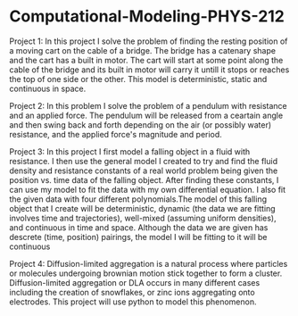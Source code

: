 # Computational-Modeling-PHYS-212

Project 1: In this project I solve the problem of finding the resting position of a moving cart on the cable of a bridge. The bridge has a catenary shape and the cart has a built in motor. The cart will start at some point along the cable of the bridge and its built in motor will carry it untill it stops or reaches the top of one side or the other. This model is deterministic, static and continuous in space.

Project 2: In this problem I solve the problem of a pendulum with resistance and an applied force. The pendulum will be released from a ceartain angle and then swing back and forth depending on the air (or possibly water) resistance, and the applied force's magnitude and period.

Project 3: In this project I first model a falling object in a fluid with resistance. I then use the general model I created to try and find the fluid density and resistance constants of a real world problem being given the position vs. time data of the falling object. After finding these constants, I can use my model to fit the data with my own differential equation. I also fit the given data with four different polynomials.The model of this falling object that I create will be deterministic, dynamic (the data we are fitting involves time and trajectories), well-mixed (assuming uniform densities), and continuous in time and space. Although the data we are given has descrete (time, position) pairings, the model I will be fitting to it will be continuous

Project 4: Diffusion-limited aggregation is a natural process where particles or molecules undergoing brownian motion stick together to form a cluster. Diffusion-limited aggregation or DLA occurs in many different cases including the creation of snowflakes, or zinc ions aggregating onto electrodes. This project will use python to model this phenomenon.
